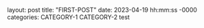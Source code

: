 layout: post
title: "FIRST-POST"
date: 2023-04-19 hh:mm:ss -0000
categories: CATEGORY-1 CATEGORY-2
test
